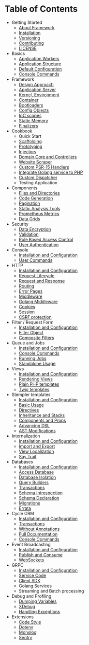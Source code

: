 # Table of Contents

* Getting Started
    * [About Framework](about/spiral.md)
    * [Installation](about/install.md)
    * [Versioning](about/semver.md)
    * [Contributing](about/contributing.md)
    * [LICENSE](license.md)
* Basics
    * [Application Workers](basic/workers.md)
    * [Application Structure](basic/structure.md)
    * [Default Configuration](basic/configuration.md)
    * [Console Commands](basic/commands.md)
* Framework
    * [Design Approach](framework/design.md)
    * [Application Server](framework/application-server.md)
    * [Kernel, Environment](framework/kernel.md)
    * [Container](framework/container.md)
    * [Bootloaders](framework/bootloaders.md)
    * [Config Objects](framework/config.md)
    * [IoC scopes](framework/scopes.md)
    * [Static Memory](framework/memory.md)
    * [Finalizers](framework/finalizers.md)
* Cookbook
    * Quick Start
    * [Scaffolding](cookbook/scaffolding.md)
    * [Prototyping](cookbook/prototype.md)
    * [Injectors](cookbook/injector.md)
    * [Domain Core and Controllers](cookbook/domain-core.md)
    * [Website Scraper](cookbook/scraper.md)
    * [Custom PSR-15 Handlers](cookbook/psr-15.md)
    * [Integrate Golang service to PHP](cookbook/golang-library.md)
    * [Custom Dispatcher](cookbook/custom-dispatcher.md)
    * Testing Application
* Components
    * [Files and Directories](component/files.md)
    * [Code Generation](component/reactor.md)
    * [Pagination](component/pagination.md)
    * [Static Analysis Tools](component/tokenizer.md)
    * [Prometheus Metrics](component/metrics.md)
    * [Data Grids](component/data-grid.md)
* Security
    * [Data Encryption](security/encrypter.md)
    * [Validation](security/validation.md)
    * [Role Based Access Control](security/rbac.md)
    * [User Authentication](security/authentication.md)
* Console
    * [Installation and Configuration](console/configuration.md)
    * [User Commands](console/commands.md)
* HTTP
    * [Installation and Configuration](http/configuration.md)
    * [Request Lifecycle](http/lifecycle.md)
    * [Request and Response](http/request-response.md)
    * [Routing](http/routing.md)
    * [Error Pages](http/errors.md)
    * [Middleware](http/middleware.md)
    * [Golang Middleware](http/golang.md)
    * [Cookies](http/cookies.md)
    * [Session](http/session.md)
    * [CSRF protection](http/csrf.md)
* Filter / Request Form
    * [Installation and Configuration](filters/configuration.md)
    * [Filter Object](filters/filter.md)
    * [Composite Filters](filters/composite.md)
* Queue and Jobs
    * [Installation and Configuration](queue/configuration.md)
    * [Console Commands](queue/commands.md)
    * [Running Jobs](queue/jobs.md)
    * [Standalone Usage](queue/standalone.md)
* Views
    * [Installation and Configuration](views/configuration.md)
    * [Rendering Views](views/render.md)
    * [Plain PHP templates](views/native.md)
    * [Twig templates](views/twig.md)
* Stempler templates
    * [Installation and Configuration](stempler/configuration.md)
    * [Basic Usage](stempler/basics.md)
    * [Directives](stempler/directives.md)
    * [Inheritance and Stacks](stempler/inheritance.md)
    * [Components and Props](stempler/components.md)
    * [Advancing DSL](stempler/advanced.md)
    * [AST Modifications](stempler/visitors.md)
* Internalization
    * [Installation and Configuration](i18n/configuration.md)
    * [Import and Export](i18n/export.md)
    * [View Localization](i18n/views.md)
    * [Say Trait](i18n/say-trait.md)
* Databases
    * [Installation and Configuration](database/configuration.md)
    * [Access Database](database/access.md)
    * [Database Isolation](database/isolation.md)
    * [Query Builders](database/query-builders.md)
    * [Transactions](database/transactions.md)
    * [Schema Introspection](database/introspection.md)
    * [Schema Declaration](database/declaration.md)
    * [Migrations](database/migrations.md)
    * [Errata](database/errata.md)
* Cycle ORM
    * [Installation and Configuration](cycle/configuration.md)
    * [Transactions](cycle/transactions.md)
    * [Without Annotations](cycle/manual.md)
    * [Full Documentation](cycle/documentation.md)
    * [Console Commands](cycle/commands.md)
* Event Broadcasting
    * [Installation and Configuration](broadcast/configuration.md)
    * [Publish and Consume](broadcast/publish.md)
    * [WebSockets](broadcast/websockets.md)
* GRPC
    * [Installation and Configuration](grpc/configuration.md)
    * [Service Code](grpc/service.md)
    * [Client SDK](grpc/client.md)
    * Golang Services
    * Streaming and Batch processing
* Debug and Profiling
    * [Dumping Variables](debug/dumps.md)
    * [XDebug](debug/xdebug.md)
    * [Handling Exceptions](debug/exceptions.md)
* Extensions
    * [Code Style](extension/code-style.md)
    * [Dotenv](extension/dotenv.md)   
    * [Monolog](extension/monolog.md)
    * [Sentry](extension/sentry.md)
  
